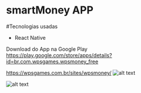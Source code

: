 # smartMoney APP
#Tecnologias usadas
* React Native

Download do App na Google Play
https://play.google.com/store/apps/details?id=br.com.wpsgames.wpsmoney_free


https://wpsgames.com.br/sites/wpsmoney/
![alt text](https://wpsgames.com.br/sites/wpsmoney/img/image-mockups.png)

![alt text](https://www.bulksocialfanshop.com/image/cache/catalog/NEW1/googleratings-250x250.jpg)
